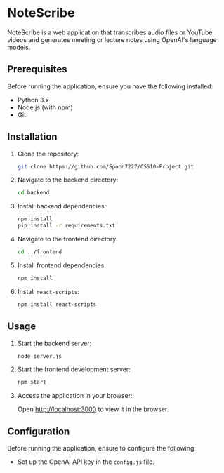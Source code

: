 # NoteScribe

NoteScribe is a web application that transcribes audio files or YouTube videos and generates meeting or lecture notes using OpenAI's language models.

## Prerequisites

Before running the application, ensure you have the following installed:

- Python 3.x
- Node.js (with npm)
- Git

## Installation

1. Clone the repository:

    ```bash
    git clone https://github.com/Spoon7227/CS510-Project.git
    ```

2. Navigate to the backend directory:

    ```bash
    cd backend
    ```

3. Install backend dependencies:

    ```bash
    npm install
    pip install -r requirements.txt
    ```

4. Navigate to the frontend directory:

    ```bash
    cd ../frontend
    ```

5. Install frontend dependencies:

    ```bash
    npm install
    ```

6. Install `react-scripts`:

    ```bash
    npm install react-scripts
    ```

## Usage

1. Start the backend server:

    ```bash
    node server.js
    ```

2. Start the frontend development server:

    ```bash
    npm start
    ```

3. Access the application in your browser:

    Open [http://localhost:3000](http://localhost:3000) to view it in the browser.

## Configuration

Before running the application, ensure to configure the following:

- Set up the OpenAI API key in the `config.js` file.
